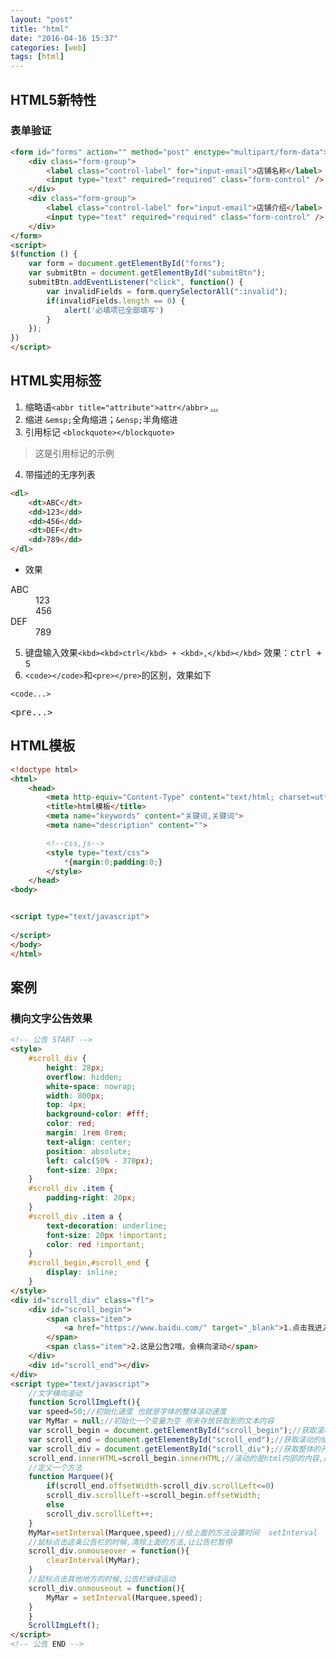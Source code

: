 ```yaml
---
layout: "post"
title: "html"
date: "2016-04-16 15:37"
categories: [web]
tags: [html]
---
```


## HTML5新特性

### 表单验证

```html
<form id="forms" action="" method="post" enctype="multipart/form-data">
    <div class="form-group">
        <label class="control-label" for="input-email">店铺名称</label>
        <input type="text" required="required" class="form-control" />
    </div>
    <div class="form-group">
        <label class="control-label" for="input-email">店铺介绍</label>
        <input type="text" required="required" class="form-control" />
    </div>
</form>
<script>
$(function () {
    var form = document.getElementById("forms");
    var submitBtn = document.getElementById("submitBtn");
    submitBtn.addEventListener("click", function() {
        var invalidFields = form.querySelectorAll(":invalid");
        if(invalidFields.length == 0) {
            alert('必填项已全部填写')
        }
    });
})
</script>
```

## HTML实用标签

1. 缩略语`<abbr title="attribute">attr</abbr>` <abbr title="省略的话">...</abbr>
2. 缩进 `&emsp;`全角缩进；`&ensp;`半角缩进
3. 引用标记 `<blockquote></blockquote>`

<blockquote>这是引用标记的示例</blockquote>

4. 带描述的无序列表

```html
<dl>
    <dt>ABC</dt>
    <dd>123</dd>
    <dd>456</dd>
    <dt>DEF</dt>
    <dd>789</dd>
</dl>
```
- 效果

<dl>
    <dt>ABC</dt>
    <dd>123</dd>
    <dd>456</dd>
    <dt>DEF</dt>
    <dd>789</dd>
</dl>

5. 键盘输入效果`<kbd><kbd>ctrl</kbd> + <kbd>,</kbd></kbd>` 效果：<kbd><kbd>ctrl</kbd> + <kbd>S</kbd></kbd>
6. `<code></code>`和`<pre></pre>`的区别，效果如下

<code>&lt;code...&gt;</code>
<pre>&lt;pre...&gt;</pre>

## HTML模板

```html
<!doctype html>
<html>
	<head>
		<meta http-equiv="Content-Type" content="text/html; charset=utf-8">
		<title>html模板</title>
		<meta name="keywords" content="关键词,关键词">
		<meta name="description" content="">

		<!--css,js-->
		<style type="text/css">
			*{margin:0;padding:0;}
		</style>
	</head>
<body>


<script type="text/javascript">
	
</script>
</body>
</html>
```

## 案例

### 横向文字公告效果

```html
<!-- 公告 START -->
<style>
    #scroll_div {
        height: 28px;
        overflow: hidden;
        white-space: nowrap;
        width: 800px;
        top: 4px;
        background-color: #fff;
        color: red;
        margin: 1rem 0rem;
        text-align: center;
        position: absolute;
        left: calc(50% - 370px);
        font-size: 20px;
    }
    #scroll_div .item {
        padding-right: 20px;
    }
    #scroll_div .item a {
        text-decoration: underline;
        font-size: 20px !important;
        color: red !important;
    }
    #scroll_begin,#scroll_end {
        display: inline;
    }
</style>
<div id="scroll_div" class="fl">
    <div id="scroll_begin">
        <span class="item">
            <a href="https://www.baidu.com/" target="_blank">1.点击我进入百度</a>
        </span>
        <span class="item">2.这是公告2哦，会横向滚动</span>
    </div>
    <div id="scroll_end"></div>
</div>
<script type="text/javascript">
    //文字横向滚动
    function ScrollImgLeft(){
    var speed=50;//初始化速度 也就是字体的整体滚动速度
    var MyMar = null;//初始化一个变量为空 用来存放获取到的文本内容
    var scroll_begin = document.getElementById("scroll_begin");//获取滚动的开头id
    var scroll_end = document.getElementById("scroll_end");//获取滚动的结束id
    var scroll_div = document.getElementById("scroll_div");//获取整体的开头id
    scroll_end.innerHTML=scroll_begin.innerHTML;//滚动的是html内部的内容,原生知识!
    //定义一个方法
    function Marquee(){
        if(scroll_end.offsetWidth-scroll_div.scrollLeft<=0)
        scroll_div.scrollLeft-=scroll_begin.offsetWidth;
        else
        scroll_div.scrollLeft++;
    }
    MyMar=setInterval(Marquee,speed);//给上面的方法设置时间  setInterval
    //鼠标点击这条公告栏的时候,清除上面的方法,让公告栏暂停
    scroll_div.onmouseover = function(){
        clearInterval(MyMar);
    }
    //鼠标点击其他地方的时候,公告栏继续运动
    scroll_div.onmouseout = function(){
        MyMar = setInterval(Marquee,speed);
    }
    }
    ScrollImgLeft();
</script>
<!-- 公告 END -->
```
